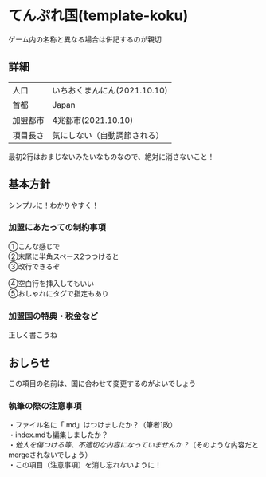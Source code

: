 # てんぷれ国(template-koku)
ゲーム内の名称と異なる場合は併記するのが親切
## 詳細
|||
|-|-|
|   人口   | いちおくまんにん(2021.10.10) |
|   首都   | Japan |
| 加盟都市 | 4兆都市(2021.10.10) |
| 項目長さ | 気にしない（自動調節される） |

最初2行はおまじないみたいなものなので、絶対に消さないこと！

## 基本方針
シンプルに！わかりやすく！

### 加盟にあたっての制約事項
①こんな感じで  
②末尾に半角スペース2つつけると  
③改行できるぞ

④空白行を挿入してもいい
<br>⑤おしゃれにタグで指定もあり

### 加盟国の特典・税金など
正しく書こうね

## おしらせ
この項目の名前は、国に合わせて変更するのがよいでしょう

### 執筆の際の注意事項
・ファイル名に「.md」はつけましたか？（筆者1敗）  
・index.mdも編集しましたか？  
・*他人を傷つける等、不適切な内容になっていませんか？*（そのような内容だとmergeされないでしょう）  
・この項目（注意事項）を消し忘れないように！
